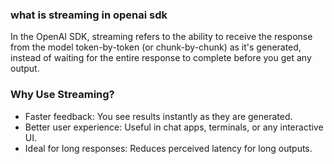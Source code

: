 
### what is streaming in openai sdk
In the OpenAI SDK, streaming refers to the ability to receive the response from the model token-by-token (or chunk-by-chunk) as it's generated, instead of waiting for the entire response to complete before you get any output.


### Why Use Streaming?

* Faster feedback: You see results instantly as they are generated.
* Better user experience: Useful in chat apps, terminals, or any interactive UI.
* Ideal for long responses: Reduces perceived latency for long outputs.